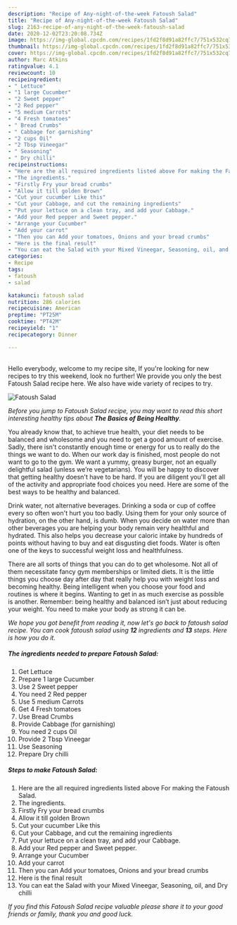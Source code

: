 ```yaml
---
description: "Recipe of Any-night-of-the-week Fatoush Salad"
title: "Recipe of Any-night-of-the-week Fatoush Salad"
slug: 2163-recipe-of-any-night-of-the-week-fatoush-salad
date: 2020-12-02T23:20:08.734Z
image: https://img-global.cpcdn.com/recipes/1fd2f8d91a82ffc7/751x532cq70/fatoush-salad-recipe-main-photo.jpg
thumbnail: https://img-global.cpcdn.com/recipes/1fd2f8d91a82ffc7/751x532cq70/fatoush-salad-recipe-main-photo.jpg
cover: https://img-global.cpcdn.com/recipes/1fd2f8d91a82ffc7/751x532cq70/fatoush-salad-recipe-main-photo.jpg
author: Marc Atkins
ratingvalue: 4.1
reviewcount: 10
recipeingredient:
- " Lettuce"
- "1 large Cucumber"
- "2 Sweet pepper"
- "2 Red pepper"
- "5 medium Carrots"
- "4 Fresh tomatoes"
- " Bread Crumbs"
- " Cabbage for garnishing"
- "2 cups Oil"
- "2 Tbsp Vineegar"
- " Seasoning"
- " Dry chilli"
recipeinstructions:
- "Here are the all required ingredients listed above For making the Fatoush Salad."
- "The ingredients."
- "Firstly Fry your bread crumbs"
- "Allow it till golden Brown"
- "Cut your cucumber Like this"
- "Cut your Cabbage, and cut the remaining ingredients"
- "Put your lettuce on a clean tray, and add your Cabbage."
- "Add your Red pepper and Sweet pepper."
- "Arrange your Cucumber"
- "Add your carrot"
- "Then you can Add your tomatoes, Onions and your bread crumbs"
- "Here is the final result"
- "You can eat the Salad with your Mixed Vineegar, Seasoning, oil, and Dry chilli"
categories:
- Recipe
tags:
- fatoush
- salad

katakunci: fatoush salad 
nutrition: 286 calories
recipecuisine: American
preptime: "PT25M"
cooktime: "PT42M"
recipeyield: "1"
recipecategory: Dinner

---
```

<br>
Hello everybody, welcome to my recipe site, If you're looking for new recipes to try this weekend, look no further! We provide you only the best Fatoush Salad recipe here. We also have wide variety of recipes to try.
<br>


![Fatoush Salad](https://img-global.cpcdn.com/recipes/1fd2f8d91a82ffc7/751x532cq70/fatoush-salad-recipe-main-photo.jpg)

<i>Before you jump to Fatoush Salad recipe, you may want to read this short interesting healthy tips about <strong>The Basics of Being Healthy</strong>.</i>

You already know that, to achieve true health, your diet needs to be balanced and wholesome and you need to get a good amount of exercise. Sadly, there isn't constantly enough time or energy for us to really do the things we want to do. When our work day is finished, most people do not want to go to the gym. We want a yummy, greasy burger, not an equally delightful salad (unless we’re vegetarians). You will be happy to discover that getting healthy doesn't have to be hard. If you are diligent you'll get all of the activity and appropriate food choices you need. Here are some of the best ways to be healthy and balanced.

Drink water, not alternative beverages. Drinking a soda or cup of coffee every so often won't hurt you too badly. Using them for your only source of hydration, on the other hand, is dumb. When you decide on water more than other beverages you are helping your body remain very healthful and hydrated. This also helps you decrease your caloric intake by hundreds of points without having to buy and eat disgusting diet foods. Water is often one of the keys to successful weight loss and healthfulness.

There are all sorts of things that you can do to get wholesome. Not all of them necessitate fancy gym memberships or limited diets. It is the little things you choose day after day that really help you with weight loss and becoming healthy. Being intelligent when you choose your food and routines is where it begins. Wanting to get in as much exercise as possible is another. Remember: being healthy and balanced isn’t just about reducing your weight. You need to make your body as strong it can be. 


<i>We hope you got benefit from reading it, now let's go back to fatoush salad recipe. You can cook fatoush salad using <strong>12</strong> ingredients and <strong>13</strong> steps. Here is how you do it.
</i>

##### The ingredients needed to prepare Fatoush Salad:

1. Get  Lettuce
1. Prepare 1 large Cucumber
1. Use 2 Sweet pepper
1. You need 2 Red pepper
1. Use 5 medium Carrots
1. Get 4 Fresh tomatoes
1. Use  Bread Crumbs
1. Provide  Cabbage (for garnishing)
1. You need 2 cups Oil
1. Provide 2 Tbsp Vineegar
1. Use  Seasoning
1. Prepare  Dry chilli


##### Steps to make Fatoush Salad:

1. Here are the all required ingredients listed above For making the Fatoush Salad.
1. The ingredients.
1. Firstly Fry your bread crumbs
1. Allow it till golden Brown
1. Cut your cucumber Like this
1. Cut your Cabbage, and cut the remaining ingredients
1. Put your lettuce on a clean tray, and add your Cabbage.
1. Add your Red pepper and Sweet pepper.
1. Arrange your Cucumber
1. Add your carrot
1. Then you can Add your tomatoes, Onions and your bread crumbs
1. Here is the final result
1. You can eat the Salad with your Mixed Vineegar, Seasoning, oil, and Dry chilli


<i>If you find this Fatoush Salad recipe valuable please share it to your good friends or family, thank you and good luck.</i>
